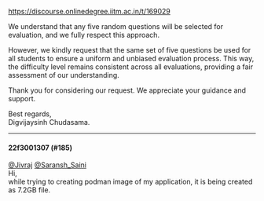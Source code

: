 https://discourse.onlinedegree.iitm.ac.in/t/169029

We understand that any five random questions will be selected for evaluation, and we fully respect this approach.</p>
<p>However, we kindly request that the same set of five questions be used for all students to ensure a uniform and unbiased evaluation process. This way, the difficulty level remains consistent across all evaluations, providing a fair assessment of our understanding.</p>
<p>Thank you for considering our request. We appreciate your guidance and support.</p>
<p>Best regards,<br/>
Digvijaysinh Chudasama.</p><hr>

<h4>22f3001307 (#185)</h4>
<p><a class="mention" href="/u/jivraj">@Jivraj</a> <a class="mention" href="/u/saransh_saini">@Saransh_Saini</a><br/>
Hi,<br/>
while trying to creating podman image of my application, it is being created as 7.2GB file.